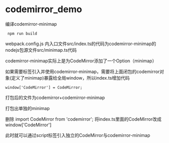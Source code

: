 # codemirror_demo

编译codemirror-minimap

     npm run build
webpack.config.js 内入口文件src/index.ts的代码为codemirror-minimap的nodejs包源文件src/minimap.ts代码

codemirror-minimap实际上是为CodeMirror添加了一个Option（minimap）

如果需要标签引入并使用codemirror-minimap，需要将上面闭包的codemirror对象(定义了minimap)暴露给全局window，所以index.ts增加代码

    window['CodeMirror'] = CodeMirror;

打包后的文件为codemirror+codemirror-minimap

打包出单独的minimap

删除 import CodeMirror from 'codemirror';
将index.ts里面的CodeMirror改成 window['CodeMirror'] 

此时就可以通过script标签引入独立的CodeMirror与codemirror-minimap



